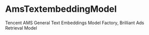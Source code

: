 # AmsTextembeddingModel
Tencent AMS General Text Embeddings Model Factory, Brilliant Ads Retrieval Model
